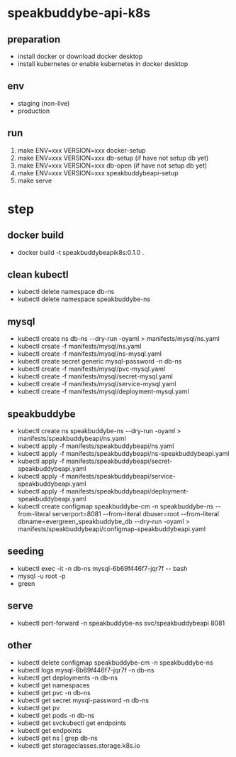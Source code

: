 # speakbuddybe-api-k8s

## preparation
- install docker or download docker desktop
- install kubernetes or enable kubernetes in docker desktop

## env
- staging (non-live)
- production

## run
1. make ENV=xxx VERSION=xxx docker-setup
2. make ENV=xxx VERSION=xxx db-setup (if have not setup db yet)
3. make ENV=xxx VERSION=xxx db-open (if have not setup db yet)
4. make ENV=xxx VERSION=xxx speakbuddybeapi-setup
5. make serve

# step
## docker build
- docker build -t speakbuddybeapik8s:0.1.0 .

## clean kubectl
- kubectl delete namespace db-ns
- kubectl delete namespace speakbuddybe-ns

## mysql
- kubectl create ns db-ns --dry-run -oyaml > manifests/mysql/ns.yaml
- kubectl create -f manifests/mysql/ns.yaml
- kubectl create -f manifests/mysql/ns-mysql.yaml
- kubectl create secret generic mysql-password -n db-ns
- kubectl create -f manifests/mysql/pvc-mysql.yaml
- kubectl create -f manifests/mysql/secret-mysql.yaml
- kubectl create -f manifests/mysql/service-mysql.yaml
- kubectl create -f manifests/mysql/deployment-mysql.yaml

## speakbuddybe
- kubectl create ns speakbuddybe-ns --dry-run -oyaml > manifests/speakbuddybeapi/ns.yaml
- kubectl apply -f manifests/speakbuddybeapi/ns.yaml
- kubectl apply -f manifests/speakbuddybeapi/ns-speakbuddybeapi.yaml
- kubectl apply -f manifests/speakbuddybeapi/secret-speakbuddybeapi.yaml 
- kubectl apply -f manifests/speakbuddybeapi/service-speakbuddybeapi.yaml 
- kubectl apply -f manifests/speakbuddybeapi/deployment-speakbuddybeapi.yaml 
- kubectl create configmap speakbuddybe-cm -n speakbuddybe-ns --from-literal serverport=8081 --from-literal dbuser=root --from-literal dbname=evergreen_speakbuddybe_db --dry-run -oyaml > manifests/speakbuddybeapi/configmap-speakbuddybeapi.yaml

## seeding
- kubectl exec -it -n db-ns mysql-6b69f446f7-jqr7f -- bash
- mysql -u root -p
- green

## serve
- kubectl port-forward -n speakbuddybe-ns svc/speakbuddybeapi 8081

## other
- kubectl delete configmap speakbuddybe-cm -n speakbuddybe-ns
- kubectl logs mysql-6b69f446f7-jqr7f -n db-ns
- kubectl get deployments -n db-ns
- kubectl get namespaces
- kubectl get pvc -n db-ns
- kubectl get secret mysql-password -n db-ns
- kubectl get pv
- kubectl get pods -n db-ns
- kubectl get svckubectl get endpoints
- kubectl get endpoints
- kubectl get ns | grep db-ns
- kubectl get storageclasses.storage.k8s.io